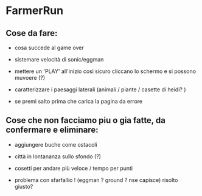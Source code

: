 # FarmerRun

## Cose da fare:

- cosa succede al game over

- sistemare velocità di sonic/eggman

- mettere un 'PLAY' all'inizio così sicuro cliccano lo schermo e si possono muvoere (?)

- caratterizzare i paesaggi laterali (animali / piante / casette di heidi? )

- se premi salto prima che carica la pagina da errore



## Cose che non facciamo piu o gia fatte, da confermare e eliminare:

- aggiungere buche come ostacoli

- città in lontananza sullo sfondo (?) 

- cosetti per andare più veloce / tempo per punti 

- problema con sfarfallio ! (eggman ? ground ? nse capisce) risolto giusto?